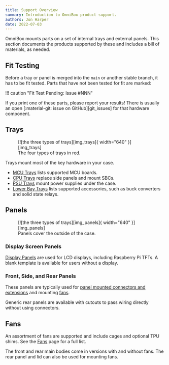 ```yaml
---
title: Support Overview
summary: Introduction to OmniBox product support.
authors: Jon Harper
date: 2022-07-03
---
```


OmniBox mounts parts on a set of internal trays and external panels. This section documents the products supported by these and includes a bill of materials, as needed.

## Fit Testing

Before a tray or panel is merged into the `main` or another stable branch, it has to be fit tested. Parts that have not been tested for fit are marked:

!!! caution "Fit Test Pending: Issue #NNN"

If you print one of these parts, please report your results! There is usually an open [:material-git: issue on GitHub][git_issues] for that hardware component.

## Trays

<figure markdown>
  [![the three types of trays][img_trays]{ width="640" }][img_trays]
  <figcaption>The four types of trays in red.</figcaption>
</figure>

Trays mount most of the key hardware in your case.

- [MCU Trays][mcu] lists supported MCU boards.
- [CPU Trays][cpu] replace side panels and mount SBCs.
- [PSU Trays][psu] mount power supplies under the case.
- [Lower Bay Trays][lower_bay] lists supported accessories, such as buck converters and solid state relays.

## Panels

<figure markdown>
  [![the three types of trays][img_panels]{ width="640" }][img_panels]
  <figcaption>Panels cover the outside of the case.</figcaption>
</figure>

### Display Screen Panels

[Display Panels][displays] are used for LCD displays, including Raspberry Pi TFTs. A blank template is available for users without a display.

### Front, Side, and Rear Panels

These panels are typically used for [panel mounted connectors and extensions][panel_mounts] and mounting [fans][fans].

Generic rear panels are available with cutouts to pass wiring directly without using connectors.

## Fans

An assortment of fans are supported and include cages and optional TPU shims. See the [Fans][fans] page for a full list.

The front and rear main bodies come in versions with and without fans. The rear panel and lid can also be used for mounting fans.

[panel_mounts]: panel_mounts.md
[cpu]: cpu.md
[mcu]: mcu.md
[psu]: psu.md
[displays]: displays.md
[lower_bay]: lower_bay.md
[fans]: fans.md
[tour]: ../tour.md
[9]: ../tour.md#core-parts-with-variants

[img_trays]:  ../img/components/trays.png
[img_panels]:  ../img/components/panels.png